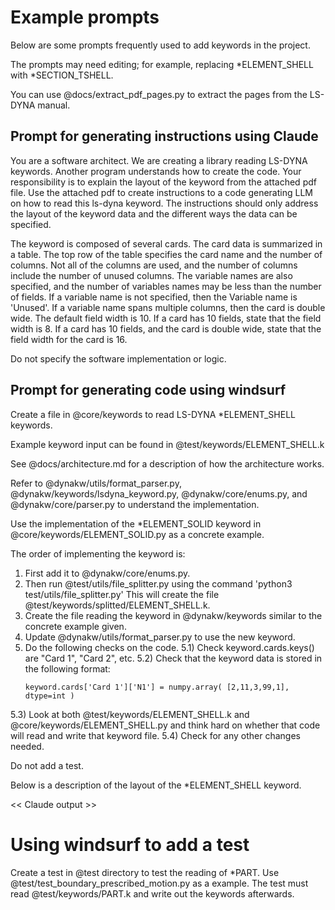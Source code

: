 
# Example prompts
Below are some prompts frequently used to add keywords in the project.

The prompts may need editing; for example, replacing \*ELEMENT_SHELL with \*SECTION_TSHELL. 

You can use @docs/extract_pdf_pages.py to extract the pages from the LS-DYNA manual.


## Prompt for generating instructions using Claude
You are a software architect. 
We are creating a library reading LS-DYNA keywords.
Another program understands how to create the code.
Your responsibility is to explain the layout of the keyword from the attached pdf file.
Use the attached pdf to create instructions to a code generating LLM on how to read this ls-dyna keyword.
The instructions should only address the layout of the keyword data and the different ways the data can be specified.

The keyword is composed of several cards. The card data is summarized in a table.
The top row of the table specifies the card name and the number of columns. Not all of the columns are used,
and the number of columns include the number of unused columns.
The variable names are also specified, and the number of variables names may be less than the number of fields.
If a variable name is not specified, then the Variable name is 'Unused'.
If a variable name spans multiple columns, then the card is double wide.
The default field width is 10.  If a card has 10 fields, state that the field width is 8.
If a card has 10 fields, and the card is double wide,  state that the field width for the card is 16.

Do not specify the software implementation or logic.


## Prompt for generating code using windsurf
Create a file in @core/keywords to read LS-DYNA \*ELEMENT_SHELL keywords.

Example keyword input can be found in @test/keywords/ELEMENT_SHELL.k 

See @docs/architecture.md for a description of how the architecture works.

Refer to @dynakw/utils/format_parser.py, @dynakw/keywords/lsdyna_keyword.py,
@dynakw/core/enums.py,  and @dynakw/core/parser.py to understand the implementation.

Use the implementation of the \*ELEMENT_SOLID keyword in @core/keywords/ELEMENT_SOLID.py as a concrete example.

The order of implementing the keyword is:
1) First add it to @dynakw/core/enums.py.
2) Then run @test/utils/file_splitter.py using the command 'python3 test/utils/file_splitter.py'
   This will create the file @test/keywords/splitted/ELEMENT_SHELL.k.
3) Create the file reading the keyword in @dynakw/keywords similar to the concrete example given.
4) Update @dynakw/utils/format_parser.py to use the new keyword.
5) Do the following checks on the code.
5.1) Check keyword.cards.keys() are "Card 1", "Card 2", etc.
5.2) Check that the keyword data is stored in the following format:
   ```
   keyword.cards['Card 1']['N1'] = numpy.array( [2,11,3,99,1], dtype=int )
   ```
5.3) Look at both @test/keywords/ELEMENT_SHELL.k and @core/keywords/ELEMENT_SHELL.py and
    think hard on whether that code will read and write that keyword file.
5.4) Check for any other changes needed.

Do not add a test.

Below is a description of the layout of the \*ELEMENT_SHELL keyword.

<< Claude output >>


# Using windsurf to add a test
Create a test in @test directory to test the reading of \*PART. 
Use @test/test_boundary_prescribed_motion.py as a example.
The test must read @test/keywords/PART.k and write out the keywords afterwards.



